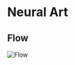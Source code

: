 # Neural Art

## Flow
![Flow](https://user-images.githubusercontent.com/9091157/71202590-8fa42b00-226a-11ea-8b77-1d54ae5a3815.png)
